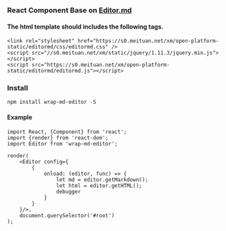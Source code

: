 ### React Component Base on [Editor.md](https://github.com/pandao/editor.md)

#### The html template should includes the following tags.

```
<link rel="stylesheet" href="https://s0.meituan.net/xm/open-platform-static/editormd/css/editormd.css" />
<script src="//s0.meituan.net/xm/static/jquery/1.11.3/jquery.min.js"></script>
<script src="https://s0.meituan.net/xm/open-platform-static/editormd/editormd.js"></script>
```

### Install
```
npm install wrap-md-editor -S
```

#### Example
```
import React, {Component} from 'react';
import {render} from 'react-dom';
import Editor from 'wrap-md-editor';

render(
    <Editor config={
        {
            onload: (editor, func) => {
                let md = editor.getMarkdown();
                let html = editor.getHTML();
                debugger
            }
        }
    }/>,
    document.querySelector('#root')
);
```